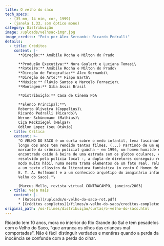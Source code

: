 ```yaml
---
title: O velho do saco
tech_specs:
  - (35 mm, 14 min, cor, 1999)
  - (janela 1.33, som óptico mono)
category: Distribuição
image: /uploads/velhsac-imgr.jpg
image_credits: "Foto por Alex Sernambi: Ricardo Pedralli"
details:
  - title: Créditos
    content: |-
      **Direção:** Amábile Rocha e Milton do Prado

      **Produção Executiva:** Nora Goulart e Luciana Tomasi\
      **Roteiro:** Amábile Rocha e Milton do Prado\
      **Direção de Fotografia:** Alex Sernambi\
      **Direção de Arte:** Fiapo Barth\
      **Música:** Flávio Santos e Marcelo Fornazier\
      **Montagem:** Giba Assis Brasil

      **Distribuição:** Casa de Cinema PoA

      **Elenco Principal:**\
      Roberto Oliveira (Coppelius)\
      Ricardo Pedralli (Ricardo)\
      Werner Schünemann (Mathias)\
      Ciça Reckziegel (Helga)\
      Odilon Lopez (seu Otávio)
  - title: Crítica
    content: >-
      "O VELHO DO SACO é um curta sobre o medo infantil, tema fascinante que ao
      longo dos anos tem rendido tantos filmes. (...) Partindo de um episódio
      marcante da crônica policial gaúcha – em 1996, um homem humilde é
      encontrado caído à beira de uma estrada sem os globos oculares, caso nunca
      resolvido pela polícia local -, a dupla de diretores conseguiu reunir de
      modo muito hábil numa mesma trama elementos de um fato real, relacionados
      a um texto clássico da literatura fantástica (o conto O Homem de Areia, de
      E. T. A. Hoffmann) e a um conhecido arquétipo do imaginário infantil (o
      Velho do Saco)."\

      (Marcus Mello, revista virtual CONTRACAMPO, janeiro/2003)
  - title: Veja mais
    content: |-
      * [Roteiro](/uploads/o-velho-do-saco-rot.pdf)
      * [Créditos completos](/filmes/o-velho-do-saco/creditos-completos)
original_path: /os-filmes/distribuição/curtas/o-velho-do-saco.html
---
```

Ricardo tem 10 anos, mora no interior do Rio Grande do Sul e tem pesadelos com o Velho do Saco, "que arranca os olhos das crianças mal comportadas". Não é fácil distinguir verdades e mentiras quando a perda da inocência se confunde com a perda do olhar.